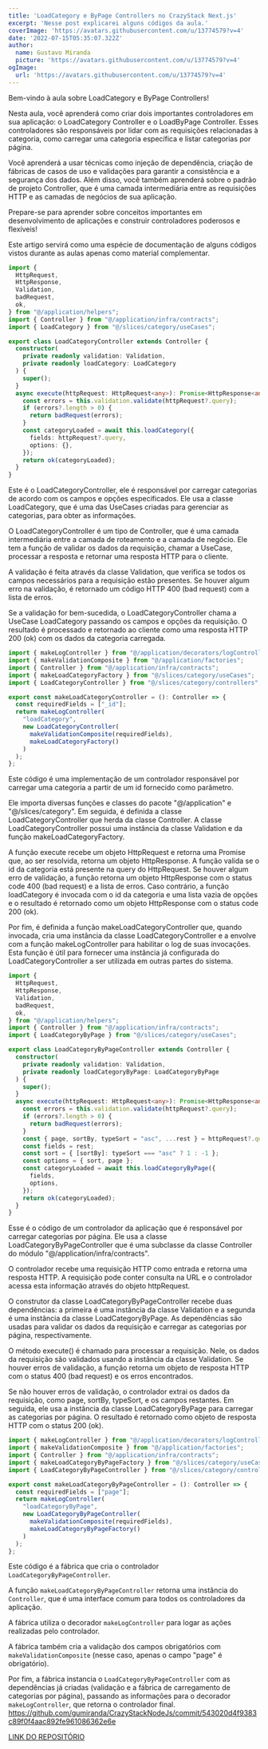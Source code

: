 ```yaml
---
title: 'LoadCategory e ByPage Controllers no CrazyStack Next.js'
excerpt: 'Nesse post explicarei alguns códigos da aula.'
coverImage: 'https://avatars.githubusercontent.com/u/13774579?v=4'
date: '2022-07-15T05:35:07.322Z'
author:
  name: Gustavo Miranda
  picture: 'https://avatars.githubusercontent.com/u/13774579?v=4'
ogImage:
  url: 'https://avatars.githubusercontent.com/u/13774579?v=4'
---
```

Bem-vindo à aula sobre LoadCategory e ByPage Controllers!

Nesta aula, você aprenderá como criar dois importantes controladores em sua aplicação: o LoadCategory Controller e o LoadByPage Controller. Esses controladores são responsáveis por lidar com as requisições relacionadas à categoria, como carregar uma categoria específica e listar categorias por página.

Você aprenderá a usar técnicas como injeção de dependência, criação de fábricas de casos de uso e validações para garantir a consistência e a segurança dos dados. Além disso, você também aprenderá sobre o padrão de projeto Controller, que é uma camada intermediária entre as requisições HTTP e as camadas de negócios de sua aplicação.

Prepare-se para aprender sobre conceitos importantes em desenvolvimento de aplicações e construir controladores poderosos e flexíveis!

Este artigo servirá como uma espécie de documentação de alguns códigos vistos durante as aulas apenas como material complementar.

```typescript
import {
  HttpRequest,
  HttpResponse,
  Validation,
  badRequest,
  ok,
} from "@/application/helpers";
import { Controller } from "@/application/infra/contracts";
import { LoadCategory } from "@/slices/category/useCases";

export class LoadCategoryController extends Controller {
  constructor(
    private readonly validation: Validation,
    private readonly loadCategory: LoadCategory
  ) {
    super();
  }
  async execute(httpRequest: HttpRequest<any>): Promise<HttpResponse<any>> {
    const errors = this.validation.validate(httpRequest?.query);
    if (errors?.length > 0) {
      return badRequest(errors);
    }
    const categoryLoaded = await this.loadCategory({
      fields: httpRequest?.query,
      options: {},
    });
    return ok(categoryLoaded);
  }
}
``` 
Este é o LoadCategoryController, ele é responsável por carregar categorias de acordo com os campos e opções especificados. Ele usa a classe LoadCategory, que é uma das UseCases criadas para gerenciar as categorias, para obter as informações.

O LoadCategoryController é um tipo de Controller, que é uma camada intermediária entre a camada de roteamento e a camada de negócio. Ele tem a função de validar os dados da requisição, chamar a UseCase, processar a resposta e retornar uma resposta HTTP para o cliente.

A validação é feita através da classe Validation, que verifica se todos os campos necessários para a requisição estão presentes. Se houver algum erro na validação, é retornado um código HTTP 400 (bad request) com a lista de erros.

Se a validação for bem-sucedida, o LoadCategoryController chama a UseCase LoadCategory passando os campos e opções da requisição. O resultado é processado e retornado ao cliente como uma resposta HTTP 200 (ok) com os dados da categoria carregada.
```typescript
import { makeLogController } from "@/application/decorators/logControllerFactory";
import { makeValidationComposite } from "@/application/factories";
import { Controller } from "@/application/infra/contracts";
import { makeLoadCategoryFactory } from "@/slices/category/useCases";
import { LoadCategoryController } from "@/slices/category/controllers";

export const makeLoadCategoryController = (): Controller => {
  const requiredFields = ["_id"];
  return makeLogController(
    "loadCategory",
    new LoadCategoryController(
      makeValidationComposite(requiredFields),
      makeLoadCategoryFactory()
    )
  );
};
``` 
Este código é uma implementação de um controlador responsável por carregar uma categoria a partir de um id fornecido como parâmetro.

Ele importa diversas funções e classes do pacote "@/application" e "@/slices/category". Em seguida, é definida a classe LoadCategoryController que herda da classe Controller. A classe LoadCategoryController possui uma instância da classe Validation e da função makeLoadCategoryFactory.

A função execute recebe um objeto HttpRequest e retorna uma Promise que, ao ser resolvida, retorna um objeto HttpResponse. A função valida se o id da categoria está presente na query do HttpRequest. Se houver algum erro de validação, a função retorna um objeto HttpResponse com o status code 400 (bad request) e a lista de erros. Caso contrário, a função loadCategory é invocada com o id da categoria e uma lista vazia de opções e o resultado é retornado como um objeto HttpResponse com o status code 200 (ok).

Por fim, é definida a função makeLoadCategoryController que, quando invocada, cria uma instância da classe LoadCategoryController e a envolve com a função makeLogController para habilitar o log de suas invocações. Esta função é útil para fornecer uma instância já configurada do LoadCategoryController a ser utilizada em outras partes do sistema.
```typescript
import {
  HttpRequest,
  HttpResponse,
  Validation,
  badRequest,
  ok,
} from "@/application/helpers";
import { Controller } from "@/application/infra/contracts";
import { LoadCategoryByPage } from "@/slices/category/useCases";

export class LoadCategoryByPageController extends Controller {
  constructor(
    private readonly validation: Validation,
    private readonly loadCategoryByPage: LoadCategoryByPage
  ) {
    super();
  }
  async execute(httpRequest: HttpRequest<any>): Promise<HttpResponse<any>> {
    const errors = this.validation.validate(httpRequest?.query);
    if (errors?.length > 0) {
      return badRequest(errors);
    }
    const { page, sortBy, typeSort = "asc", ...rest } = httpRequest?.query || {};
    const fields = rest;
    const sort = { [sortBy]: typeSort === "asc" ? 1 : -1 };
    const options = { sort, page };
    const categoryLoaded = await this.loadCategoryByPage({
      fields,
      options,
    });
    return ok(categoryLoaded);
  }
}
``` 
Esse é o código de um controlador da aplicação que é responsável por carregar categorias por página. Ele usa a classe LoadCategoryByPageController que é uma subclasse da classe Controller do módulo "@/application/infra/contracts".

O controlador recebe uma requisição HTTP como entrada e retorna uma resposta HTTP. A requisição pode conter consulta na URL e o controlador acessa esta informação através do objeto httpRequest.

O construtor da classe LoadCategoryByPageController recebe duas dependências: a primeira é uma instância da classe Validation e a segunda é uma instância da classe LoadCategoryByPage. As dependências são usadas para validar os dados da requisição e carregar as categorias por página, respectivamente.

O método execute() é chamado para processar a requisição. Nele, os dados da requisição são validados usando a instância da classe Validation. Se houver erros de validação, a função retorna um objeto de resposta HTTP com o status 400 (bad request) e os erros encontrados.

Se não houver erros de validação, o controlador extrai os dados da requisição, como page, sortBy, typeSort, e os campos restantes. Em seguida, ele usa a instância da classe LoadCategoryByPage para carregar as categorias por página. O resultado é retornado como objeto de resposta HTTP com o status 200 (ok).
```typescript
import { makeLogController } from "@/application/decorators/logControllerFactory";
import { makeValidationComposite } from "@/application/factories";
import { Controller } from "@/application/infra/contracts";
import { makeLoadCategoryByPageFactory } from "@/slices/category/useCases";
import { LoadCategoryByPageController } from "@/slices/category/controllers";

export const makeLoadCategoryByPageController = (): Controller => {
  const requiredFields = ["page"];
  return makeLogController(
    "loadCategoryByPage",
    new LoadCategoryByPageController(
      makeValidationComposite(requiredFields),
      makeLoadCategoryByPageFactory()
    )
  );
};
``` 
Este código é a fábrica que cria o controlador `LoadCategoryByPageController`.

A função `makeLoadCategoryByPageController` retorna uma instância do `Controller`, que é uma interface comum para todos os controladores da aplicação.

A fábrica utiliza o decorador `makeLogController` para logar as ações realizadas pelo controlador.

A fábrica também cria a validação dos campos obrigatórios com `makeValidationComposite` (nesse caso, apenas o campo "page" é obrigatório).

Por fim, a fábrica instancia o `LoadCategoryByPageController` com as dependências já criadas (validação e a fábrica de carregamento de categorias por página), passando as informações para o decorador `makeLogController`, que retorna o controlador final.
https://github.com/gumiranda/CrazyStackNodeJs/commit/543020d4f9383c89f0f4aac892fe961086362e6e


[LINK DO REPOSITÓRIO](https://github.com/gumiranda/CrazyStackNodeJs)